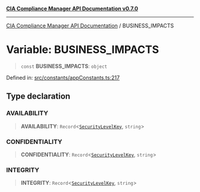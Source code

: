[**CIA Compliance Manager API Documentation v0.7.0**](../README.md)

***

[CIA Compliance Manager API Documentation](../globals.md) / BUSINESS\_IMPACTS

# Variable: BUSINESS\_IMPACTS

> `const` **BUSINESS\_IMPACTS**: `object`

Defined in: [src/constants/appConstants.ts:217](https://github.com/Hack23/cia-compliance-manager/blob/main/src/constants/appConstants.ts#L217)

## Type declaration

### AVAILABILITY

> **AVAILABILITY**: `Record`\<[`SecurityLevelKey`](../type-aliases/SecurityLevelKey.md), `string`\>

### CONFIDENTIALITY

> **CONFIDENTIALITY**: `Record`\<[`SecurityLevelKey`](../type-aliases/SecurityLevelKey.md), `string`\>

### INTEGRITY

> **INTEGRITY**: `Record`\<[`SecurityLevelKey`](../type-aliases/SecurityLevelKey.md), `string`\>
